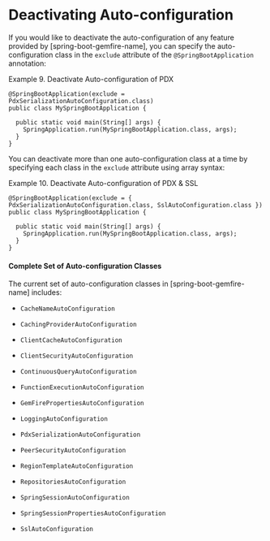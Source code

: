 # Deactivating Auto-configuration

<!-- 
 Copyright (c) VMware, Inc. 2022. All rights reserved.
 Licensed to the Apache Software Foundation (ASF) under one or more contributor license
 agreements. See the NOTICE file distributed with this work for additional information regarding
 copyright ownership. The ASF licenses this file to You under the Apache License, Version 2.0 (the
 "License"); you may not use this file except in compliance with the License. You may obtain a
 copy of the License at
 
 http://www.apache.org/licenses/LICENSE-2.0
 
 Unless required by applicable law or agreed to in writing, software distributed under the License
 is distributed on an "AS IS" BASIS, WITHOUT WARRANTIES OR CONDITIONS OF ANY KIND, either express
 or implied. See the License for the specific language governing permissions and limitations under
 the License.
-->

If you would like to deactivate the auto-configuration of any feature
provided by [spring-boot-gemfire-name], you can specify the
auto-configuration class in the `exclude` attribute of the
`@SpringBootApplication` annotation:

Example 9. Deactivate Auto-configuration of PDX


``` highlight
@SpringBootApplication(exclude = PdxSerializationAutoConfiguration.class)
public class MySpringBootApplication {

  public static void main(String[] args) {
    SpringApplication.run(MySpringBootApplication.class, args);
  }
}
```

You can deactivate more than one auto-configuration class at a time by
specifying each class in the `exclude` attribute using array syntax:

Example 10. Deactivate Auto-configuration of PDX & SSL


``` highlight
@SpringBootApplication(exclude = { PdxSerializationAutoConfiguration.class, SslAutoConfiguration.class })
public class MySpringBootApplication {

  public static void main(String[] args) {
    SpringApplication.run(MySpringBootApplication.class, args);
  }
}
```

#### <a id='auto-configuration-deactivate-classes'></a>Complete Set of Auto-configuration Classes

The current set of auto-configuration classes in [spring-boot-gemfire-name] includes:

- `CacheNameAutoConfiguration`

- `CachingProviderAutoConfiguration`

- `ClientCacheAutoConfiguration`

- `ClientSecurityAutoConfiguration`

- `ContinuousQueryAutoConfiguration`

- `FunctionExecutionAutoConfiguration`

- `GemFirePropertiesAutoConfiguration`

- `LoggingAutoConfiguration`

- `PdxSerializationAutoConfiguration`

- `PeerSecurityAutoConfiguration`

- `RegionTemplateAutoConfiguration`

- `RepositoriesAutoConfiguration`

- `SpringSessionAutoConfiguration`

- `SpringSessionPropertiesAutoConfiguration`

- `SslAutoConfiguration`


